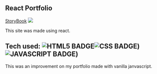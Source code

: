 ## React Portfolio
<a href="https://shavonharris-dev.netlify.app/" target="_blank">StoryBook</a>
<a href="https://shavonharris-dev.netlify.app/" target="_blank"><img src="https://media.giphy.com/media/p2Aziptb8rLy29mXXe/giphy.gif" /></a>

This site was made using react.

## Tech used: ![HTML5 BADGE](https://img.shields.io/static/v1?label=|&message=HTML5&color=23555f&style=plastic&logo=html5)![CSS BADGE](https://img.shields.io/static/v1?label=|&message=CSS3&color=285f65&style=plastic&logo=css3))![JAVASCRIPT BADGE](https://img.shields.io/static/v1?label=|&message=JAVASCRIPT&color=285f65&style=plastic&logo=javascript))

This was an improvement on my portfolio made with vanilla janvascript.

